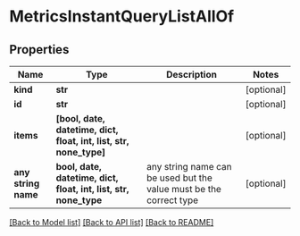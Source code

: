 # MetricsInstantQueryListAllOf


## Properties
Name | Type | Description | Notes
------------ | ------------- | ------------- | -------------
**kind** | **str** |  | [optional] 
**id** | **str** |  | [optional] 
**items** | **[bool, date, datetime, dict, float, int, list, str, none_type]** |  | [optional] 
**any string name** | **bool, date, datetime, dict, float, int, list, str, none_type** | any string name can be used but the value must be the correct type | [optional]

[[Back to Model list]](../README.md#documentation-for-models) [[Back to API list]](../README.md#documentation-for-api-endpoints) [[Back to README]](../README.md)


